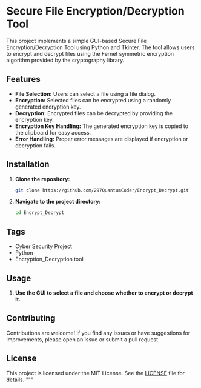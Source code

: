 
# Secure File Encryption/Decryption Tool

This project implements a simple GUI-based Secure File Encryption/Decryption Tool using Python and Tkinter. The tool allows users to encrypt and decrypt files using the Fernet symmetric encryption algorithm provided by the cryptography library.

## Features

- **File Selection:** Users can select a file using a file dialog.
- **Encryption:** Selected files can be encrypted using a randomly generated encryption key.
- **Decryption:** Encrypted files can be decrypted by providing the encryption key.
- **Encryption Key Handling:** The generated encryption key is copied to the clipboard for easy access.
- **Error Handling:** Proper error messages are displayed if encryption or decryption fails.

## Installation

1. **Clone the repository:**

   ```bash
   git clone https://github.com/297QuantumCoder/Encrypt_Decrypt.git
   ```

2. **Navigate to the project directory:**

   ```bash
   cd Encrypt_Decrypt
   ```

## Tags
- Cyber Security Project
- Python
- Encryption_Decryption tool 



## Usage

1. **Use the GUI to select a file and choose whether to encrypt or decrypt it.**

## Contributing

Contributions are welcome! If you find any issues or have suggestions for improvements, please open an issue or submit a pull request.

## License

This project is licensed under the MIT License. See the [LICENSE](LICENSE) file for details.
"""

